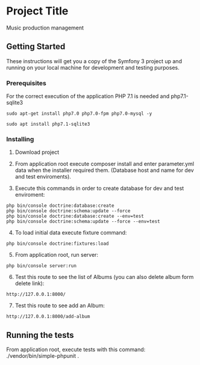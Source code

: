 # Project Title

Music production management

## Getting Started

These instructions will get you a copy of the Symfony 3 project up and running on your local machine for development and testing purposes.

### Prerequisites

For the correct execution of the application PHP 7.1 is needed and php7.1-sqlite3


```
sudo apt-get install php7.0 php7.0-fpm php7.0-mysql -y
```
```
sudo apt install php7.1-sqlite3
```

### Installing

1. Download project

2. From application root execute composer install and enter parameter.yml data when the installer required them. (Database host and name for dev and test enviroments).

3. Execute this commands in order to create database for dev and test enviroment:

```
php bin/console doctrine:database:create
php bin/console doctrine:schema:update --force
php bin/console doctrine:database:create --env=test
php bin/console doctrine:schema:update --force --env=test

```

4. To load initial data execute fixture command:

```
php bin/console doctrine:fixtures:load
```

5. From application root, run server:

```
php bin/console server:run
```

6. Test this route to see the list of Albums (you can also delete album form delete link):

```
http://127.0.0.1:8000/
```

7. Test this route to see add an Album:

```
http://127.0.0.1:8000/add-album
```


## Running the tests

From application root, execute tests with this command: ./vendor/bin/simple-phpunit .


